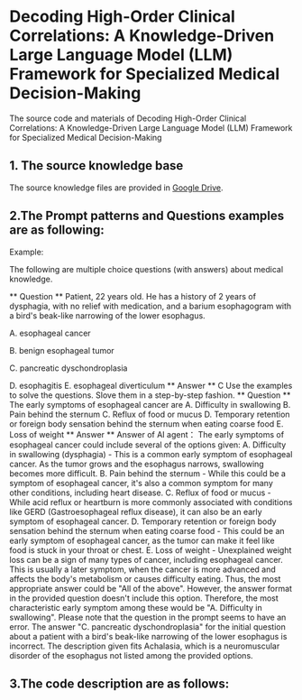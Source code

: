 # Decoding High-Order Clinical Correlations: A Knowledge-Driven Large Language Model (LLM) Framework for Specialized Medical Decision-Making
The source code and materials of Decoding High-Order Clinical Correlations: A Knowledge-Driven Large Language Model (LLM) Framework for Specialized Medical Decision-Making

## 1. The source knowledge base
The source knowledge files are provided in [Google Drive](https://drive.google.com/drive/folders/1QhtS1D1LSukheM5YDD03ONpYWP96RKHw?usp=sharing).

## 2.The Prompt patterns and Questions examples are as following:
Example:

The following are multiple choice questions (with answers) about medical knowledge. 

** Question ** Patient, 22 years old. He has a history of 2 years of dysphagia, with no relief with medication, and a barium esophagogram with a bird's beak-like narrowing of the lower esophagus. 

A. esophageal cancer 

B. benign esophageal tumor 

C. pancreatic dyschondroplasia 

D. esophagitis 
E. esophageal diverticulum 
** Answer ** C 
Use the examples to solve the questions. Slove them in a step-by-step fashion.
** Question ** The early symptoms of esophageal cancer are 
A. Difficulty in swallowing 
B. Pain behind the sternum 
C. Reflux of food or mucus 
D. Temporary retention or foreign body sensation behind the sternum when eating coarse food 
E. Loss of weight
** Answer **
Answer of AI agent：
The early symptoms of esophageal cancer could include several of the options given:
A. Difficulty in swallowing (dysphagia) - This is a common early symptom of esophageal cancer. As the tumor grows and the esophagus narrows, swallowing becomes more difficult.
B. Pain behind the sternum - While this could be a symptom of esophageal cancer, it's also a common symptom for many other conditions, including heart disease.
C. Reflux of food or mucus - While acid reflux or heartburn is more commonly associated with conditions like GERD (Gastroesophageal reflux disease), it can also be an early symptom of esophageal cancer.
D. Temporary retention or foreign body sensation behind the sternum when eating coarse food - This could be an early symptom of esophageal cancer, as the tumor can make it feel like food is stuck in your throat or chest.
E. Loss of weight - Unexplained weight loss can be a sign of many types of cancer, including esophageal cancer. This is usually a later symptom, when the cancer is more advanced and affects the body's metabolism or causes difficulty eating.
Thus, the most appropriate answer could be "All of the above". However, the answer format in the provided question doesn't include this option. Therefore, the most characteristic early symptom among these would be "A. Difficulty in swallowing".
Please note that the question in the prompt seems to have an error. The answer "C. pancreatic dyschondroplasia" for the initial question about a patient with a bird's beak-like narrowing of the lower esophagus is incorrect. The description given fits Achalasia, which is a neuromuscular disorder of the esophagus not listed among the provided options.


## 3.The code description are as follows:

